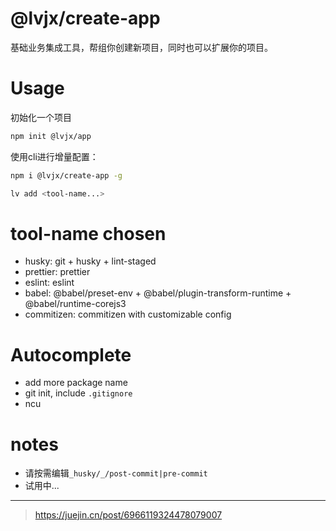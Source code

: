 # @lvjx/create-app

基础业务集成工具，帮组你创建新项目，同时也可以扩展你的项目。
# Usage

初始化一个项目
```bash
npm init @lvjx/app
```

使用cli进行增量配置：
```bash
npm i @lvjx/create-app -g
```

```bash
lv add <tool-name...>
```

# tool-name chosen

- husky: git + husky + lint-staged
- prettier: prettier
- eslint: eslint
- babel: @babel/preset-env + @babel/plugin-transform-runtime + @babel/runtime-corejs3
- commitizen: commitizen with customizable config


# Autocomplete

- add more package name
- git init, include `.gitignore`
- ncu

# notes

- 请按需编辑`_husky/_/post-commit|pre-commit`
- 试用中...

---

> https://juejin.cn/post/6966119324478079007